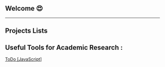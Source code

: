 ## Welcome 😍
---

## Projects Lists

## Useful Tools for Academic Research :

[ToDo [JavaScript]](https://arfaouim.github.io/mehdi.github.io/todos)
